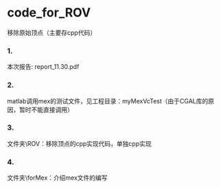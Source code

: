 # code_for_ROV
移除原始顶点（主要存cpp代码）

### 1.

本次报告: report_11.30.pdf

### 2.

matlab调用mex的测试文件，见工程目录：myMexVcTest（由于CGAL库的原因，暂时不能直接调用）

### 3.

文件夹\ROV：移除顶点的cpp实现代码，单独cpp实现

### 4.

文件夹\forMex：介绍mex文件的编写